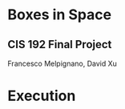 Boxes in Space
==============

CIS 192 Final Project
---------------------

Francesco Melpignano, David Xu


Execution
=========
